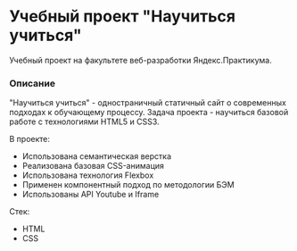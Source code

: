# Учебный проект "Научиться учиться"

Учебный проект на факультете веб-разработки Яндекс.Практикума.

### Описание

"Научиться учиться" - одностраничный статичный сайт о современных подходах к обучающему процессу. Задача проекта - научиться базовой работе с технологиями HTML5 и CSS3.

В проекте:
- Использована семантическая верстка
- Реализована базовая CSS-анимация
- Использована технология Flexbox
- Применен компонентный подход по методологии БЭМ
- Использованы API Youtube и Iframe

Стек:
- HTML
- CSS

